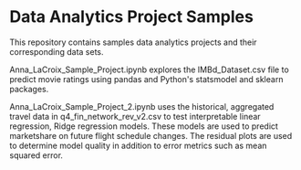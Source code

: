 # Data Analytics Project Samples
This repository contains samples data analytics projects and their corresponding data sets.

Anna_LaCroix_Sample_Project.ipynb explores the IMBd_Dataset.csv file to predict movie ratings using pandas and Python's statsmodel and sklearn packages.

Anna_LaCroix_Sample_Project_2.ipynb uses the historical, aggregated travel data in q4_fin_network_rev_v2.csv to test interpretable linear regression, Ridge regression models. These models are used to predict marketshare on future flight schedule changes. The residual plots are used to determine model quality in addition to error metrics such as mean squared error.
